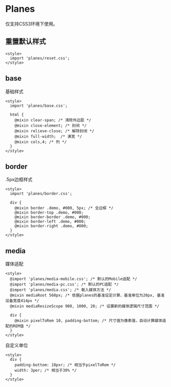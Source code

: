 # Planes

仅支持CSS3环境下使用。

## 重置默认样式

    <style>
      import 'planes/reset.css';
    </style>

## base

基础样式

    <style>
      import 'planes/base.css';

      html {
        @mixin clear-span; /* 清除外边距 */
        @mixin close-element; /* 封闭 */
        @mixin relieve-close; /* 解除封闭 */
        @mixin full-width;  /* 满宽 */
        @mixin cols,4; /* 列 */
      }
    </style>

## border

.5px边框样式

    <style>
      import 'planes/border.css';

      div {
        @mixin border .demo, #000, 5px; /* 全边框 */
        @mixin border-top .demo, #000;
        @mixin border-border .demo, #000;
        @mixin border-left .demo, #000;
        @mixin border-right .demo, #000;
      }
    </style>

## media

媒体适配

    <style>
      @import 'planes/media-mobile.css'; /* 默认的Mobile适配 */
      @import 'planes/media-pc.css'; /* 默认的PC适配 */
      @import 'planes/media.css'; /* 载入媒体方法 */
      @mixin mediaRoot 560px; /* 依据planes的基准设定计算，基准单位为20px, 基准设备宽度414px */
      @mixin mediaResizeScope 900, 1000, 20; /* 设置新的媒体逻辑尺寸范围 */

      div {
        @mixin pixelToRem 10, padding-bottom; /* 尺寸值为像素值，自动计算媒体适配的REM值 */
      }
    </style>

自定义单位

    <style>
      div {
        padding-bottom: 10pxr; /* 相当于pixelToRem */
        width: 3per; /* 相当于30% */
      }
    </style>
